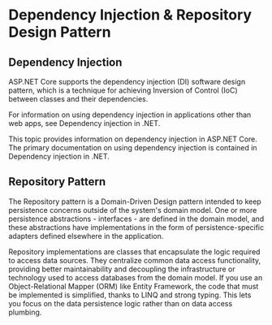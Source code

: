 # Dependency Injection & Repository Design Pattern

## Dependency Injection

ASP.NET Core supports the dependency injection (DI) software design pattern, which is a technique for achieving Inversion of Control (IoC) between classes and their dependencies.

For information on using dependency injection in applications other than web apps, see Dependency injection in .NET.

This topic provides information on dependency injection in ASP.NET Core. The primary documentation on using dependency injection is contained in Dependency injection in .NET.

## Repository Pattern

The Repository pattern is a Domain-Driven Design pattern intended to keep persistence concerns outside of the system's domain model. One or more persistence abstractions - interfaces - are defined in the domain model, and these abstractions have implementations in the form of persistence-specific adapters defined elsewhere in the application.

Repository implementations are classes that encapsulate the logic required to access data sources. They centralize common data access functionality, providing better maintainability and decoupling the infrastructure or technology used to access databases from the domain model. If you use an Object-Relational Mapper (ORM) like Entity Framework, the code that must be implemented is simplified, thanks to LINQ and strong typing. This lets you focus on the data persistence logic rather than on data access plumbing.


